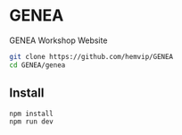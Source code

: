 # GENEA

GENEA Workshop Website

```bash
git clone https://github.com/hemvip/GENEA
cd GENEA/genea
```

## Install

```bash
npm install
npm run dev
```
